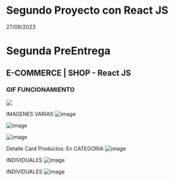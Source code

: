 # Segundo Proyecto con React JS

27/09/2023
<h1>Segunda PreEntrega</h1>
<h2>E-COMMERCE | SHOP - React JS</h2>

<h3>GIF FUNCIONAMIENTO</h3>

<img src="./src/assets/gif/PreEntrega2-JuanRubio.gif">
</img>

IMAGENES VARIAS
<img>![image](https://i.imgur.com/y3DkwRW.png)
</img>

<img>![image](https://i.imgur.com/PUrF4qc.png)
</img>

<img>![image](https://i.imgur.com/L6iqhRO.png)
</img>

Detalle Card Productos:
En CATEGORIA
<img>![image](https://i.imgur.com/xLhWopY.png)
</img>

INDIVIDUALES
<img>![image](https://i.imgur.com/xQvs0ti.png)
</img>

INDIVIDUALES
<img>![image](https://i.imgur.com/xQvs0ti.png)
</img>
